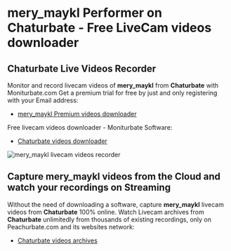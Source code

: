 # mery_maykl Performer on Chaturbate - Free LiveCam videos downloader

## Chaturbate Live Videos Recorder

Monitor and record livecam videos of **mery_maykl** from **Chaturbate** with Moniturbate.com
Get a premium trial for free by just and only registering with your Email address:
* [mery_maykl Premium videos downloader](https://moniturbate.com/request-demo-licence-key.html)

Free livecam videos downloader - Moniturbate Software:
* [Chaturbate videos downloader](https://moniturbate.com/moniturbate-download-software.html)

![mery_maykl livecam videos recorder](https://peachurnet.com/templates/moniturbate-software.png)


## Capture mery_maykl videos from the Cloud and watch your recordings on Streaming

Without the need of downloading a software, capture **mery_maykl** livecam videos from **Chaturbate** 100% online.
Watch Livecam archives from **Chaturbate** unlimitedly from thousands of existing recordings, only on Peachurbate.com and its websites network:
* [Chaturbate videos archives](https://peachurnet.com/)